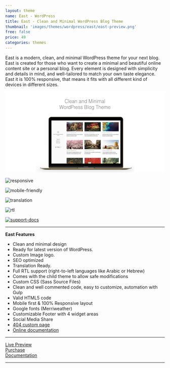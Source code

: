 ```yaml
---
layout: theme
name: East - WordPress
title: East - Clean and Minimal WordPress Blog Theme
thumbnail: 'images/themes/wordpress/east/east-preview.png'
free: false
price: 49
categories: themes
---
```


East is a modern, clean, and minimal WordPress theme for your next blog. East is created for those who want to create a minimal and beautiful online content site or a personal blog. Every element is designed with simplicity and details in mind, and well-tailored to match your own taste elegance. East it is 100% responsive, that means it fits with all different kind of devices in different sizes.

![east-wordpress-full-preview](/images/themes/wordpress/east/east-preview.png)

![responsive](http://aspirethemes.github.io/images/envato/wordpress/east/responsive.png)

![mobile-friendly](http://aspirethemes.com/images/envato/wordpress/east/mobile-friendly.png)

![translation](http://aspirethemes.github.io/images/envato/wordpress/east/translation.png)

![rtl](http://aspirethemes.github.io/images/envato/wordpress/east/rtl.png)

[![support-docs](http://aspirethemes.github.io/images/envato/wordpress/east/support-docs.png)](http://aspirethemes.com/docs/east-wordpress.html)

* * *

**East Features**

- Clean and minimal design
- Ready for latest version of WordPress.
- Custom Image logo.
- SEO optimized
- Translation Ready.
- Full RTL support (right-to-left languages like Arabic or Hebrew)
- Comes with the child theme to allow safe modifications
- Custom CSS (Sass Source Files)
- Clean and well commented code, easy to customize, automation with Gulp
- Valid HTML5 code
- Mobile first & 100% Responsive layout
- Google fonts (Merriweather)
- Customizable Footer with 4 widget areas
- Social Media Share
- [404 custom page](http://east-wordpress.aspirethemes.com/404)
- [Online documentation](http://aspirethemes.com/docs/east-wordpress.html)

* * *

<div class="row">
  <div class="column medium-4 large-4">
    <a class="button button--large button--expand" href="http://east-wordpress.aspirethemes.com/" target="_blank">Live Preview</a>
  </div>
  <div class="column medium-4 large-4">
    <a class="button button--expand button--large button--success" href="http://themeforest.net/item/east-clean-minimal-wordpress-blog-theme/15349397" target="_blank">Purchase</a>
  </div>
  <div class="column medium-4 large-4">
    <a class="button button--large button--expand" href="http://east-wordpress.aspirethemes.com/" target="_blank">Documentation</a>
  </div>
</div>

* * *